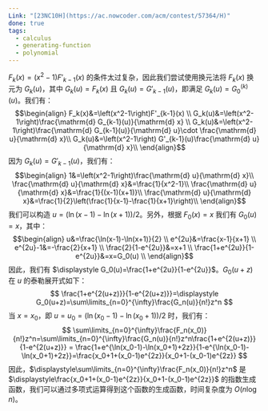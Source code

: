```yaml
---
Link: "[23NC10H](https://ac.nowcoder.com/acm/contest/57364/H)"
done: true
tags:
  - calculus
  - generating-function
  - polynomial
---
```


$F_k(x)=\left(x^2-1\right)F'_{k-1}(x)$ 的条件太过复杂，因此我们尝试使用换元法将 $F_k(x)$ 换元为 $G_k(u)$，其中 $G_k(u)=F_k(x)$ 且 $G_k(u)=G'_{k-1}(u)$，即满足 $G_k(u)=G_0^{(k)}(u)$。我们有：
$$\begin{align}
F_k(x)&=\left(x^2-1\right)F'_{k-1}(x) \\
G_k(u)&=\left(x^2-1\right)\frac{\mathrm{d} G_{k-1}(u)}{\mathrm{d} x} \\
G_k(u)&=\left(x^2-1\right)\frac{\mathrm{d} G_{k-1}(u)}{\mathrm{d} u}\cdot \frac{\mathrm{d} u}{\mathrm{d} x}\\
G_k(u)&=\left(x^2-1\right) G'_{k-1}(u)\frac{\mathrm{d} u}{\mathrm{d} x}\\
\end{align}$$
因为 $G_k(u)=G'_{k-1}(u)$，我们有：
$$\begin{align}
1&=\left(x^2-1\right)\frac{\mathrm{d} u}{\mathrm{d} x}\\
\frac{\mathrm{d} u}{\mathrm{d} x}&=\frac{1}{x^2-1}\\
\frac{\mathrm{d} u}{\mathrm{d} x}&=\frac{1}{(x-1)(x+1)}\\
\frac{\mathrm{d} u}{\mathrm{d} x}&=\frac{1}{2}\left(\frac{1}{x-1}-\frac{1}{x+1}\right)\\
\end{align}$$
我们可以构造 $u=\left(\ln(x-1)-\ln(x+1)\right)/2$。另外，根据 $F_0(x)=x$ 我们有 $G_0(u)=x$，其中：
$$\begin{align}
u&=\frac{\ln(x-1)-\ln(x+1)}{2} \\
e^{2u}&=\frac{x-1}{x+1} \\
e^{2u}-1&=-\frac{2}{x+1} \\
\frac{2}{1-e^{2u}}&=x+1 \\
\frac{1+e^{2u}}{1-e^{2u}}&=x=G_0(u) \\
\end{align}$$
因此，我们有 $\displaystyle G_0(u)=\frac{1+e^{2u}}{1-e^{2u}}$。$G_0(u+z)$ 在 $u$ 的泰勒展开式如下：
$$
\frac{1+e^{2(u+z)}}{1-e^{2(u+z)}}=\displaystyle G_0(u+z)=\sum\limits_{n=0}^{\infty}\frac{G_n(u)}{n!}z^n
$$
当 $x=x_0$，即 $u=u_0=\left(\ln(x_0-1)-\ln(x_0+1)\right)/2$ 时，我们有：
$$
\sum\limits_{n=0}^{\infty}\frac{F_n(x_0)}{n!}z^n=\sum\limits_{n=0}^{\infty}\frac{G_n(u)}{n!}z^n\frac{1+e^{2(u+z)}}{1-e^{2(u+z)}} = \frac{1+e^{\ln(x_0-1)-\ln(x_0+1)+2z}}{1-e^{\ln(x_0-1)-\ln(x_0+1)+2z}}=\frac{x_0+1+(x_0-1)e^{2z}}{x_0+1-(x_0-1)e^{2z}}
$$
因此，$\displaystyle\sum\limits_{n=0}^{\infty}\frac{F_n(x_0)}{n!}z^n$ 是 $\displaystyle\frac{x_0+1+(x_0-1)e^{2z}}{x_0+1-(x_0-1)e^{2z}}$ 的指数生成函数，我们可以通过多项式运算得到这个函数的生成函数，时间复杂度为 $O(n\log n)$。